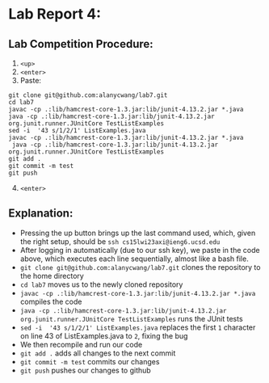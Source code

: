 # Lab Report 4:

## Lab Competition Procedure: 

1. ```<up>```
2. ```<enter>```
3. Paste:
```
git clone git@github.com:alanycwang/lab7.git
cd lab7
javac -cp .:lib/hamcrest-core-1.3.jar:lib/junit-4.13.2.jar *.java
java -cp .:lib/hamcrest-core-1.3.jar:lib/junit-4.13.2.jar org.junit.runner.JUnitCore TestListExamples
sed -i  '43 s/1/2/1' ListExamples.java
javac -cp .:lib/hamcrest-core-1.3.jar:lib/junit-4.13.2.jar *.java
 java -cp .:lib/hamcrest-core-1.3.jar:lib/junit-4.13.2.jar org.junit.runner.JUnitCore TestListExamples
git add .
git commit -m test
git push
```
4. ```<enter>```
## Explanation:

 - Pressing the up button brings up the last command used, which, given the right setup, should be ```ssh cs15lwi23axi@ieng6.ucsd.edu```
 - After logging in automatically (due to our ssh key), we paste in the code above, which executes each line sequentially, almost like a bash file.
 - ```git clone git@github.com:alanycwang/lab7.git``` clones the repository to the home directory
 - ```cd lab7``` moves us to the newly cloned repository
 - ```javac -cp .:lib/hamcrest-core-1.3.jar:lib/junit-4.13.2.jar *.java``` compiles the code
 - ```java -cp .:lib/hamcrest-core-1.3.jar:lib/junit-4.13.2.jar org.junit.runner.JUnitCore TestListExamples``` runs the JUnit tests
 - ```sed -i  '43 s/1/2/1' ListExamples.java``` replaces the first ```1``` character on line 43 of ListExamples.java to ```2```, fixing the bug
 - We then recompile and run our code
 - ```git add .``` adds all changes to the next commit
 - ```git commit -m test``` commits our changes
 - ```git push``` pushes our changes to github
